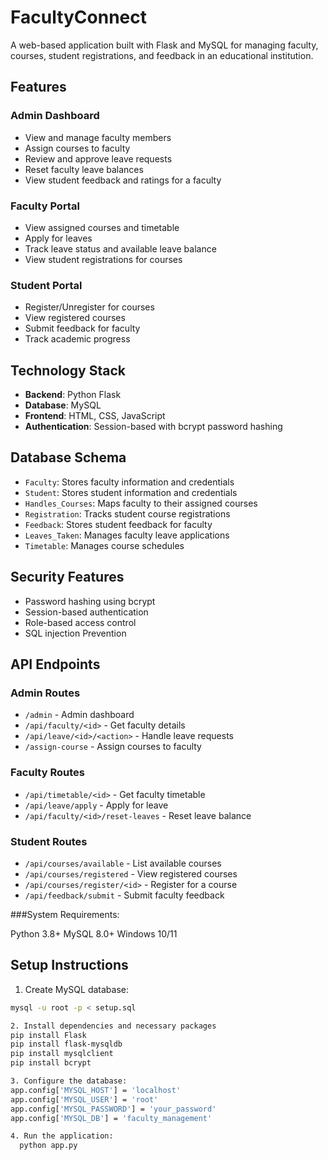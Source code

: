 # FacultyConnect

A web-based application built with Flask and MySQL for managing faculty, courses, student registrations, and feedback in an educational institution.

## Features

### Admin Dashboard
- View and manage faculty members
- Assign courses to faculty
- Review and approve leave requests
- Reset faculty leave balances
- View student feedback and ratings for a faculty

### Faculty Portal
- View assigned courses and timetable
- Apply for leaves
- Track leave status and available leave balance
- View student registrations for courses

### Student Portal
- Register/Unregister for courses
- View registered courses
- Submit feedback for faculty
- Track academic progress

## Technology Stack

- **Backend**: Python Flask
- **Database**: MySQL
- **Frontend**: HTML, CSS, JavaScript
- **Authentication**: Session-based with bcrypt password hashing

## Database Schema

- `Faculty`: Stores faculty information and credentials
- `Student`: Stores student information and credentials
- `Handles_Courses`: Maps faculty to their assigned courses
- `Registration`: Tracks student course registrations
- `Feedback`: Stores student feedback for faculty
- `Leaves_Taken`: Manages faculty leave applications
- `Timetable`: Manages course schedules

## Security Features

- Password hashing using bcrypt
- Session-based authentication
- Role-based access control
- SQL injection Prevention


## API Endpoints

### Admin Routes
- `/admin` - Admin dashboard
- `/api/faculty/<id>` - Get faculty details
- `/api/leave/<id>/<action>` - Handle leave requests
- `/assign-course` - Assign courses to faculty

### Faculty Routes
- `/api/timetable/<id>` - Get faculty timetable
- `/api/leave/apply` - Apply for leave
- `/api/faculty/<id>/reset-leaves` - Reset leave balance

### Student Routes
- `/api/courses/available` - List available courses
- `/api/courses/registered` - View registered courses
- `/api/courses/register/<id>` - Register for a course
- `/api/feedback/submit` - Submit faculty feedback


###System Requirements:

Python 3.8+
MySQL 8.0+
Windows 10/11


## Setup Instructions

1. Create MySQL database:
```bash
mysql -u root -p < setup.sql

2. Install dependencies and necessary packages
pip install Flask
pip install flask-mysqldb
pip install mysqlclient
pip install bcrypt

3. Configure the database:
app.config['MYSQL_HOST'] = 'localhost'
app.config['MYSQL_USER'] = 'root'
app.config['MYSQL_PASSWORD'] = 'your_password'
app.config['MYSQL_DB'] = 'faculty_management'

4. Run the application:
  python app.py
